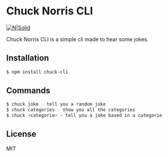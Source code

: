 # Chuck Norris CLI

[![N|Solid](https://conteudo.imguol.com.br/c/bol/fotos/eb/2017/03/09/9-com-a-alta-no-preco-da-gasolina-chuck-norris-esta-considerando-parar-de-beber-1489078398190_956x500.jpg)](https://nodesource.com/products/nsolid)

Chuck Norris CLI is a simple cli made to hear some jokes.

## Installation

```sh
$ npm install chuck-cli
```

## Commands

```sh
$ chuck joke - tell you a random joke
$ chuck categories - show you all the categories
$ chuck <categorie> - tell you a joke based in a categorie
```

License
----

MIT
